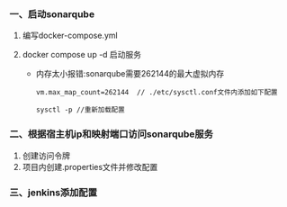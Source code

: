 ### 一、启动sonarqube

1. 编写docker-compose.yml
2. docker compose up -d 启动服务

    - 内存太小报错:sonarqube需要262144的最大虚拟内存

      ```
      vm.max_map_count=262144  // ./etc/sysctl.conf文件内添加如下配置
      
      sysctl -p //重新加载配置
      ```

### 二、根据宿主机ip和映射端口访问sonarqube服务
1. 创建访问令牌
2. 项目内创建.properties文件并修改配置

### 三、jenkins添加配置